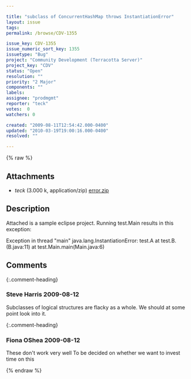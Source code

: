 ```yaml
---

title: "subclass of ConcurrentHashMap throws InstantiationError"
layout: issue
tags: 
permalink: /browse/CDV-1355

issue_key: CDV-1355
issue_numeric_sort_key: 1355
issuetype: "Bug"
project: "Community Development (Terracotta Server)"
project_key: "CDV"
status: "Open"
resolution: ""
priority: "2 Major"
components: ""
labels: 
assignee: "prodmgmt"
reporter: "teck"
votes:  0
watchers: 0

created: "2009-08-11T12:54:42.000-0400"
updated: "2010-03-19T19:00:16.000-0400"
resolved: ""

---
```




{% raw %}


## Attachments
  
* <em>teck</em> (3.000 k, application/zip) [error.zip](/attachments/CDV/CDV-1355/error.zip)
  



## Description

<div markdown="1" class="description">

Attached is a sample eclipse project. Running test.Main results in this exception:

Exception in thread "main" java.lang.InstantiationError: test.A
	at test.B.<init>(B.java:11)
	at test.Main.main(Main.java:6)

</div>

## Comments


{:.comment-heading}
### **Steve Harris** <span class="date">2009-08-12</span>

<div markdown="1" class="comment">

Subclasses of logical structures are flacky as a whole. We should at some point look into it.

</div>


{:.comment-heading}
### **Fiona OShea** <span class="date">2009-08-12</span>

<div markdown="1" class="comment">

These don't work very well
To be decided on whether we want to invest time on this

</div>



{% endraw %}
